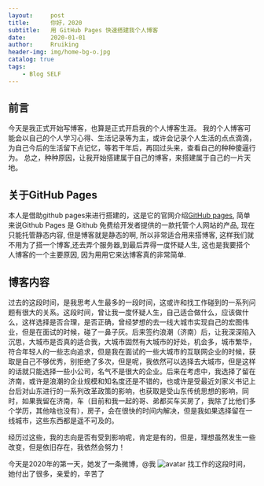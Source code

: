 ```yaml
---
layout:     post
title:      你好，2020
subtitle:   用 GitHub Pages 快速搭建我个人博客
date:       2020-01-01
author:     Rruiking
header-img: img/home-bg-o.jpg
catalog: true
tags:
    - Blog SELF
---
```


## 前言

今天是我正式开始写博客，也算是正式开启我的个人博客生涯。
我的个人博客可能会以自己的个人学习心得、生活记录等为主，或许会记录个人生活的点点滴滴，为自己今后的生活留下点记忆，等若干年后，再回过头来，查看自己的种种傻逼行为。
总之，种种原因，让我开始搭建属于自己的博客，来搭建属于自己的一片天地。

## 关于GitHub Pages

本人是借助github pages来进行搭建的，这是它的官网介绍[GitHub pages](https://pages.github.com), 简单来说Github Pages 是 Github 免费给开发者提供的一款托管个人网站的产品, 现在只能托管静态内容, 但是博客就是静态的啊, 所以非常适合用来搭博客, 这样我们就不用为了搭一个博客,还去弄个服务器,到最后弄得一度怀疑人生, 这也是我要搭个人博客的一个主要原因, 因为用用它来达博客真的非常简单.

## 博客内容
过去的这段时间，是我思考人生最多的一段时间，这或许和找工作碰到的一系列问题有很大的关系。这段时间，曾让我一度怀疑人生，自己适合做什么，应该做什么，这样选择是否合理，是否正确，曾经梦想的去一线大城市实现自己的宏图伟业，但是在面试的时候，碰了一鼻子灰。后来签约浪潮（济南）后，让我深深陷入沉思，大城市是否真的适合我，大城市固然有大城市的好处，机会多，城市繁华，符合年轻人的一些志向追求，但是我在面试的一些大城市的互联网企业的时候，获取是自己不够优秀，别拒绝了多次，但是呢，我依然可以选择去大城市，但是这样的话就只能选择一些小公司，名气不是很大的企业。后来在考虑中，我选择了留在济南，或许是浪潮的企业规模和知名度还是不错的，也或许是受最近刘家义书记上台后对山东进行的一系列改革政策的影响，也获取是受山东传统思想的影响，同时，如果我留在济南，车（目前和我一起的哥、弟都买车买房了，我除了比他们多个学历，其他啥也没有），房子，会在很快的时间内解决，但是我如果选择留在一线城市，这些东西都是遥不可及的。

经历过这些，我的志向是否有受到影响呢，肯定是有的，但是，理想虽然发生一些改变，但是依旧存在，我依然会努力！

今天是2020年的第一天，她发了一条微博，@我
![avatar](/content_img/2020-1-1/2020-1-1.png)
找工作的这段时间，她付出了很多，亲爱的，辛苦了